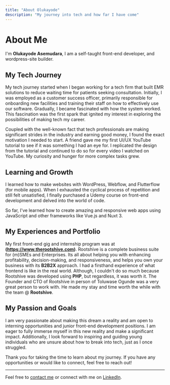 ```yaml
---
title: "About Olukayode"
description: "My journey into tech and how far I have come"
---
```


<!-- ![Olukayode Asemudara](/images/olukayode.png) -->

# About Me

I'm **Olukayode Asemudara**, I am a self-taught front-end developer, and wordpress-site builder.

## My Tech Journey

My tech journey started when I began working for a tech firm that built EMR solutions to reduce waiting time for patients seeking consultation. Initially, I was employed as a customer success officer, primarily responsible for onboarding new facilities and training their staff on how to effectively use our software. Gradually, I became fascinated with how the system worked. This fascination was the first spark that ignited my interest in exploring the possibilities of making tech my career.

Coupled with the well-known fact that tech professionals are making significant strides in the industry and earning good money, I found the exact motivation I needed to start. A friend gave me my first UI/UX YouTube tutorial to see if it was something I had an eye for. I replicated the design from the tutorial and continued to do so for every video I watched on YouTube. My curiosity and hunger for more complex tasks grew.

## Learning and Growth

I learned how to make websites with WordPress, Webflow, and Flutterflow (for mobile apps). When I exhausted the cyclical process of repetition and still felt unsatisfied, I finally purchased a Udemy course on front-end development and delved into the world of code.

So far, I've learned how to create amazing and responsive web apps using JavaScript and other frameworks like Vue.js and Nuxt 3.

## My Experiences and Portfolio

My first front-end gig and internship program was at **(https://www.therootshive.com)**. Rootshive is a complete business suite for (m)SMEs and Enterprises. Its all about helping you with enhancing profitability, decision-making, and responsiveness, and helps you own your business with its **B2B2X** approach. I had a firsthand experience of what frontend is like in the real world. Although, I couldn't do so much because Rootshive was developed using **PHP**, but regardless, it was worth it. The Founder and CTO of Rootshive in person of Toluwase Ogunde was a very great person to work with. He made my stay and time worth the while with the team @ **Rootshive**.

## My Passion and Goals

I am very passionate about making this dream a reality and am open to interning opportunities and junior front-end development positions. I am eager to fully immerse myself in this new reality and make a significant impact. Additionally, I look forward to inspiring and guiding young individuals who are unsure about how to break into tech, just as I once struggled.

Thank you for taking the time to learn about my journey. If you have any opportunities or would like to connect, feel free to reach out!

---

Feel free to [contact me](https://www.olukayodeasemudara@gmail.com) or connect with me on [LinkedIn](https://www.linkedin.com/in/asemudara-olukayode-8b04ba196/).
